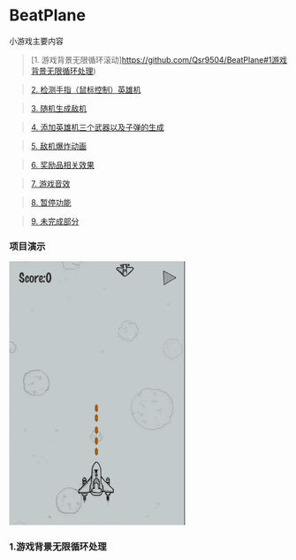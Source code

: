 # BeatPlane
  小游戏主要内容
  
> [1. 游戏背景无限循环滚动]https://github.com/Qsr9504/BeatPlane#1游戏背景无限循环处理) 

> [2. 检测手指（鼠标控制）英雄机]() 

> [3. 随机生成敌机]() 

> [4. 添加英雄机三个武器以及子弹的生成]() 

> [5. 敌机爆炸动画]() 

> [6. 奖励品相关效果]() 

> [7. 游戏音效]() 

> [8. 暂停功能]() 

> [9. 未完成部分]()


### 项目演示
  ![游戏演示](https://github.com/Qsr9504/BeatPlane/blob/master/gif/demo.gif) 
   
### 1.游戏背景无限循环处理
